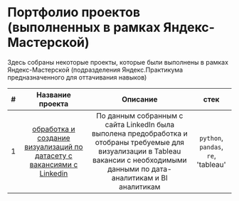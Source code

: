 # Портфолио проектов (выполненных в рамках Яндекс-Мастерской)

Здесь собраны некоторые проекты, которые были выполнены в рамках Яндекс-Мастерской (подразделения Яндекс.Практикума предназначенного для оттачивания навыков)

| # | Название проекта | Описание | стек |
|:-------------:|:--------------------:|:----------------------:|:----------------------:|
| 1 | [обработка и создание визуализаций по датасету с вакансиями с Linkedin]() | По данным собранным с сайта LinkedIn была выполена предобработка и отобраны требуемые для визуализации в Tableau вакансии с необходимыми данными по дата-аналитикам и BI аналитикам| `python`, `pandas`, `re`, 'tableau'|
